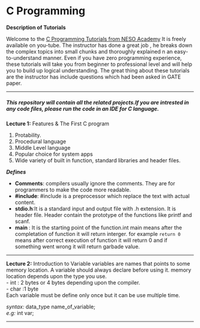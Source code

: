 # C Programming

**Description of Tutorials**<br>

Welcome to the [C Programming Tutorials from NESO Academy](https://www.youtube.com/watch?v=s0g4ty29Xgg&list=PLBlnK6fEyqRh6isJ01MBnbNpV3ZsktSyS) It is freely available on you-tube. The instructor has done a great job , he breaks down the complex topics into small chunks and thoroughly explained n an easy-to-understand manner. 
 Even if you have zero programming experience, these tutorials will take you from beginner to professional level and will help you to build up logical understanding. The great thing about these tutorials are the instructor has include questions which had been asked in GATE paper.

**************************************************************

##### This repository will contain all the related projects.If you are intrested in any code files, please run the code in an IDE for C language.

<b>Lecture 1:</b> Features & The First C program
1. Protability.
2. Procedural language
3. Middle Level language
4. Popular  choice for system apps
5. Wide variety of built in function, standard libraries and header files.<br>

  <b>*Defines*</b>
   - <b>Comments</b>: compilers usually ignore the comments. They are for programmers to make the code more readable.
   - <b>#include</b>: #include is a preprocessor which replace the text with actual content.
   - <b>stdio.h</b>:It is a standard input and output file with .h extension. It is header file. Header contain the prototype of the           functions like printf and scanf.
   - <b>main </b>: It is the starting point of the function.int main means after the completation of function it will return interger. for example `return 0` means after correct execution of function it will return 0 and if something went wrong it will return garbade value.
   <hr>

<b>Lecture 2:</b> Introduction to Variable
 variables are names that points to some memory location. A variable should always declare before using it. memory location depends upon the type you use.<br>
      - int : 2 bytes or 4 bytes depending upon the compiler.<br>
      - char :1 byte<br>
Each variable must be define only once but it can be use multiple time.<br>

   *syntax:* data_type name_of_variable;<br>
   *e.g:*     int var;
<hr>
